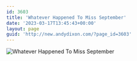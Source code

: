 ```yaml
---
id: 3603
title: 'Whatever Happened To Miss September'
date: '2023-03-17T13:45:43+00:00'
layout: page
guid: 'http://new.andydixon.com/?page_id=3603'
---
```


![Whatever Happened To Miss September](https://i0.wp.com/assets.g8x2.ldn.idrivee2-23.com/posters/Whatever%20Happened%20To%20Miss%20September%2001.jpg?w=1200&ssl=1 "Whatever Happened To Miss September")